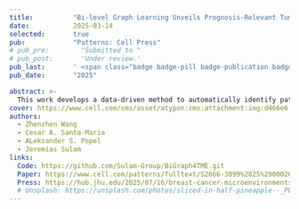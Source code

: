 ```yaml
---
title:          "Bi-level Graph Learning Unveils Prognosis-Relevant Tumor Microenvironment Patterns from Breast Multiplexed Digital Pathology"
date:           2025-03-14
selected:       true
pub:            "Patterns: Cell Press"
# pub_pre:        "Submitted to "
# pub_post:       'Under review.'
pub_last:       ' <span class="badge badge-pill badge-publication badge-success">Cover feature</span>'
pub_date:       "2025"

abstract: >-
  This work develops a data-driven method to automatically identify patterns of cell interactions in the breast cancer tumor microenvironment. These patterns reveal patient subgroups with different outcomes, enabling discovery of new prognostic biomarkers. While demonstrated in breast cancer, the approach is broadly applicable to other diseases.
cover: https://www.cell.com/cms/asset/atypon:cms:attachment:img:d466e6:rev:1743652751731-24379:pii:S2666389924X00070/cover.tif.jpg
authors:
  - Zhenzhen Wang
  - Cesar A. Santa-Maria
  - ALeksander S. Popel
  - Jeremias Sulam
links:
  Code: https://github.com/Sulam-Group/BiGraph4TME.git
  Paper: https://www.cell.com/patterns/fulltext/S2666-3899%2825%2900026-1
  Press: https://hub.jhu.edu/2025/07/16/breast-cancer-microenvironments/
  # Unsplash: https://unsplash.com/photos/sliced-in-half-pineapple--_PLJZmHZzk
---
```

